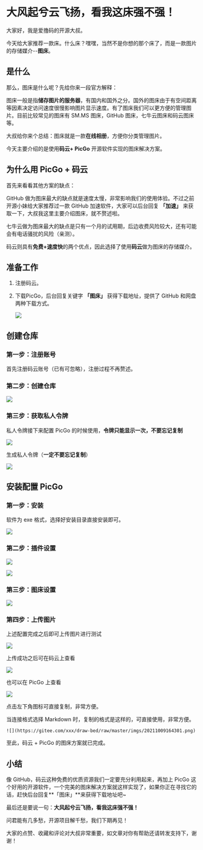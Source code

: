# 大风起兮云飞扬，看我这床强不强！

大家好，我是爱撸码的开源大叔。

今天给大家推荐一款床。什么床？嘿嘿，当然不是你想的那个床了，而是一款图片的存储媒介--**图床**。

## 是什么

那么，图床是什么呢？先给你来一段官方解释：

图床一般是指**储存图片的服务器**，有国内和国外之分。国外的图床由于有空间距离等因素决定访问速度很慢影响图片显示速度。有了图床我们可以更方便的管理图片。目前比较常见的图床有 SM.MS 图床，GitHub 图床，七牛云图床和码云图床等。

大叔给你来个总结：图床就是一款**在线相册**，方便你分类管理图片。

今天主要介绍的是使用**码云+ PicGo** 开源软件实现的图床解决方案。

## 为什么用 PicGo + 码云

首先来看看其他方案的缺点：

GitHub 做为图床最大的缺点就是速度太慢，非常影响我们的使用体验。不过之前开源小妹给大家推荐过一款 GitHub 加速软件，大家可以后台回复 **「加速」** 来获取一下，大叔我这里主要介绍图床，就不赘述啦。

七牛云做为图床最大的缺点是只有一个月的试用期，后边收费风险较大，还有可能会有电话骚扰的风险（亲测）。

码云则具有**免费+速度快**的两个优点，因此选择了使用**码云**做为图床的存储媒介。

## 准备工作

1. 注册码云。

2. 下载PicGo，后台回复关键字 **「图床」** 获得下载地址，提供了 GitHub 和网盘两种下载方式。

   ![](https://gitee.com/dmg0020/draw-bed/raw/master/imgs/20211009152037.png)

## 创建仓库

### **第一步：注册账号**

首先注册码云账号（已有可忽略），注册过程不再赘述。

### **第二步：创建仓库**

![](https://gitee.com/dmg0020/draw-bed/raw/master/imgs/20211202165233.png)

### **第三步：获取私人令牌**

私人令牌接下来配置 PicGo 的时候使用，**令牌只能显示一次，不要忘记复制**

![](https://gitee.com/dmg0020/draw-bed/raw/master/imgs/image-20211009152818215.png)

生成私人令牌（**一定不要忘记复制**）

![](https://gitee.com/dmg0020/draw-bed/raw/master/imgs/aHR0cHM6Ly91cGxvYWQtaW1hZ2VzLmppYW5zaHUuaW8vdXBsb2FkX2ltYWdlcy8xODYxMDk1OS1hOGY3MTIzZjljMTRlNjc0LnBuZw.png)

## 安装配置 PicGo

### **第一步：安装**

软件为 exe 格式，选择好安装目录直接安装即可。

![](https://gitee.com/dmg0020/draw-bed/raw/master/imgs/20211009153222.png)

### **第二步：插件设置**

![](https://gitee.com/dmg0020/draw-bed/raw/master/imgs/image-20211009153327912.png)

![](https://gitee.com/dmg0020/draw-bed/raw/master/imgs/20211009155006.png)

### **第三步：图床设置**

![](https://gitee.com/dmg0020/draw-bed/raw/master/imgs/image-20211009153644676.png)

### **第四步：上传图片**

上述配置完成之后即可上传图片进行测试

![](https://gitee.com/dmg0020/draw-bed/raw/master/imgs/image-20211009154202395.png)

上传成功之后可在码云上查看

![](https://gitee.com/dmg0020/draw-bed/raw/master/imgs/20211009164219.png)

也可以在 PicGo 上查看

![](https://gitee.com/dmg0020/draw-bed/raw/master/imgs/20211009164301.png)

点击左下角图标可直接复制，非常方便。

当连接格式选择 Markdown 时，复制的格式是这样的，可直接使用，非常方便。

```
![](https://gitee.com/xxx/draw-bed/raw/master/imgs/20211009164301.png)
```

至此，码云 + PicGo 的图床方案就已完成。

## 小结

像 GitHub，码云这种免费的优质资源我们一定要充分利用起来，再加上 PicGo 这个好用的开源软件，一个完美的图床解决方案就这样实现了，如果你正在寻找它的话，赶快后台回复**「图床」**来获得下载地址吧~

最后还是要说一句：**大风起兮云飞扬，看我这床强不强！**



问君能有几多愁，开源项目解千愁，我们下期再见！

大家的点赞、收藏和评论对大叔非常重要，如文章对你有帮助还请转发支持下，谢谢！
